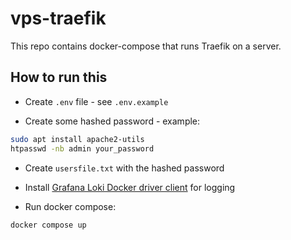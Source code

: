 # vps-traefik

This repo contains docker-compose that runs Traefik on a server.

## How to run this

- Create `.env` file - see `.env.example`

- Create some hashed password - example:

```sh
sudo apt install apache2-utils
htpasswd -nb admin your_password
```

- Create `usersfile.txt` with the hashed password

- Install [Grafana Loki Docker driver client](https://grafana.com/docs/loki/latest/send-data/docker-driver/) for logging

- Run docker compose:

```sh
docker compose up
```
